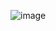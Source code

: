 ![image](https://user-images.githubusercontent.com/79586312/126990020-6e94fe80-1d9c-4785-a8d2-74806721af2f.png)



